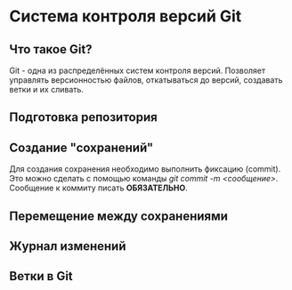 # Система контроля версий Git

## Что такое Git?
Git - одна из распределённых систем контроля версий. Позволяет управлять версионностью файлов, откатываться до версий, создавать ветки и их сливать. 

## Подготовка репозитория

## Создание "сохранений"
Для создания сохранения необходимо выполнить фиксацию (commit).
Это можно сделать с помощью команды *git commit -m <сообщение>*.
Сообщение к коммиту писать **ОБЯЗАТЕЛЬНО**.


## Перемещение между сохранениями

## Журнал изменений

## Ветки в Git

